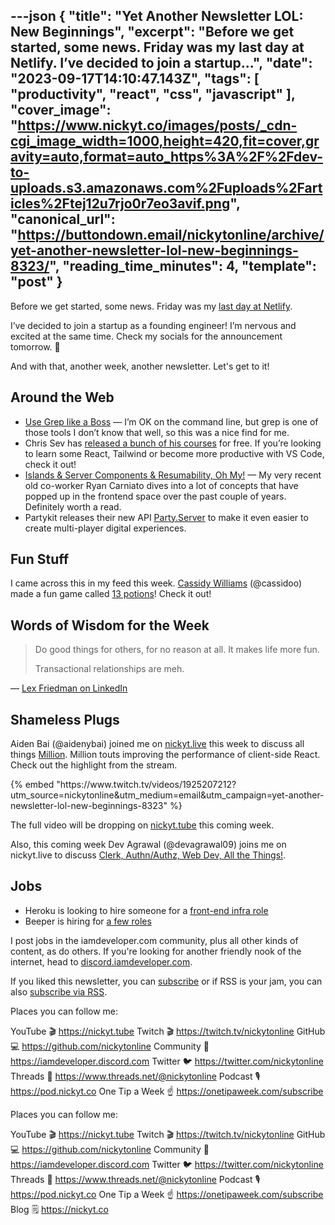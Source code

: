 ---json
{
  "title": "Yet Another Newsletter LOL: New Beginnings",
  "excerpt": "Before we get started, some news. Friday was my last day at Netlify.  I’ve decided to join a startup...",
  "date": "2023-09-17T14:10:47.143Z",
  "tags": [
    "productivity",
    "react",
    "css",
    "javascript"
  ],
  "cover_image": "https://www.nickyt.co/images/posts/_cdn-cgi_image_width=1000,height=420,fit=cover,gravity=auto,format=auto_https%3A%2F%2Fdev-to-uploads.s3.amazonaws.com%2Fuploads%2Farticles%2Ftej12u7rjo0r7eo3avif.png",
  "canonical_url": "https://buttondown.email/nickytonline/archive/yet-another-newsletter-lol-new-beginnings-8323/",
  "reading_time_minutes": 4,
  "template": "post"
}
---

<p>Before we get started, some news. Friday was my <a href="https://x.com/nickytonline/status/1702797217478709696">last day at Netlify</a>.

I’ve decided to join a startup as a founding engineer! I’m nervous and excited at the same time. Check my socials for the announcement tomorrow. 👀</p>
<p>And with that, another week, another newsletter. Let's get to it!</p>
<h2>Around the Web</h2>
<ul>
<li><a href="https://levelup.gitconnected.com/use-grep-like-a-boss-9c07a147c5b2?utm_source=nickytonline&amp;utm_medium=email&amp;utm_campaign=yet-another-newsletter-lol-new-beginnings-8323" target="_blank">Use Grep like a Boss</a> — I’m OK on the command line, but grep is one of those tools I don’t know that well, so this was a nice find for me.</li>
<li>Chris Sev has <a href="https://x.com/chris__sev/status/1702343305223451069?utm_source=nickytonline&amp;utm_medium=email&amp;utm_campaign=yet-another-newsletter-lol-new-beginnings-8323" target="_blank">released a bunch of his courses</a> for free. If you’re looking to learn some React, Tailwind or become more productive with VS Code, check it out!</li>
<li><a href="https://dev.to/this-is-learning/islands-server-components-resumability-oh-my-319d?utm_source=nickytonline&amp;utm_medium=email&amp;utm_campaign=yet-another-newsletter-lol-new-beginnings-8323" target="_blank">Islands &amp; Server Components &amp; Resumability, Oh My!</a> — My very recent old co-worker Ryan Carniato dives into a lot of concepts that have popped up in the frontend space over the past couple of years. Definitely worth a read.</li>
<li>Partykit releases their new API <a href="https://blog.partykit.io/posts/partyserver-api?utm_source=nickytonline&amp;utm_medium=email&amp;utm_campaign=yet-another-newsletter-lol-new-beginnings-8323" target="_blank">Party.Server</a> to make it even easier to create multi-player digital experiences.</li>
</ul>
<h2>Fun Stuff</h2>
<p>I came across this in my feed this week. <a href="https://x.com/cassidoo/status/1701615851827319018?utm_source=nickytonline&amp;utm_medium=email&amp;utm_campaign=yet-another-newsletter-lol-new-beginnings-8323" target="_blank">Cassidy Williams</a> (@cassidoo) made a fun game called <a href="https://thirteen-potions.netlify.app/?utm_source=nickytonline&amp;utm_medium=email&amp;utm_campaign=yet-another-newsletter-lol-new-beginnings-8323" target="_blank">13 potions</a>! Check it out!</p>
<h2>Words of Wisdom for the Week</h2>
<blockquote>
<p>Do good things for others, for no reason at all. It makes life more fun.</p>
<p>Transactional relationships are meh.</p>
</blockquote>
<p>— <a href="https://www.linkedin.com/posts/lexfridman_do-good-things-for-others-for-no-reason-activity-7108841283430862848-33Hk?utm_source=nickytonline&amp;utm_medium=email&amp;utm_campaign=yet-another-newsletter-lol-new-beginnings-8323" target="_blank">Lex Friedman on LinkedIn</a></p>
<h2>Shameless Plugs</h2>
<p>Aiden Bai (@aidenybai) joined me on <a href="https://nickyt.live?utm_source=nickytonline&amp;utm_medium=email&amp;utm_campaign=yet-another-newsletter-lol-new-beginnings-8323" target="_blank">nickyt.live</a> this week to discuss all things <a href="https://million.dev?utm_source=nickytonline&amp;utm_medium=email&amp;utm_campaign=yet-another-newsletter-lol-new-beginnings-8323" target="_blank">Million</a>. Million touts improving the performance of client-side React. Check out the highlight from the stream.</p>{% embed "https://www.twitch.tv/videos/1925207212?utm_source=nickytonline&amp;utm_medium=email&amp;utm_campaign=yet-another-newsletter-lol-new-beginnings-8323" %}
<p>The full video will be dropping on <a href="https://nickyt.tube?utm_source=nickytonline&amp;utm_medium=email&amp;utm_campaign=yet-another-newsletter-lol-new-beginnings-8323" target="_blank">nickyt.tube</a> this coming week.</p>
<p>Also, this coming week Dev Agrawal (@devagrawal09) joins me on nickyt.live to discuss <a href="https://www.nickyt.co/pages/stream-schedule/?utm_source=nickytonline&amp;utm_medium=email&amp;utm_campaign=yet-another-newsletter-lol-new-beginnings-8323#dev-agrawal-clerk-authn-authz-web-dev-all-the-things-" target="_blank">Clerk, Authn/Authz, Web Dev, All the Things!</a>.</p>
<h2>Jobs</h2>
<ul>
<li>Heroku is looking to hire someone for a <a href="https://www.heroku.com/careers/lead-software-engineer-front-end-infrastructure-246?utm_source=nickytonline&amp;utm_medium=email&amp;utm_campaign=yet-another-newsletter-lol-new-beginnings-8323" target="_blank">front-end infra role</a></li>
<li>Beeper is hiring for <a href="https://jobs.ashbyhq.com/beeper?locationId=9a9a0cb4-df3e-4a0b-af3b-47b594a531c5&amp;utm_source=nickytonline&amp;utm_medium=email&amp;utm_campaign=yet-another-newsletter-lol-new-beginnings-8323" target="_blank">a few roles</a></li>
</ul>
<p>I post jobs in the iamdeveloper.com community, plus all other kinds of content, as do others. If you're looking for another friendly nook of the internet, head to <a href="https://discord.iamdeveloper.com?utm_source=nickytonline&amp;utm_medium=email&amp;utm_campaign=yet-another-newsletter-lol-new-beginnings-8323" target="_blank">discord.iamdeveloper.com</a>.</p>

If you liked this newsletter, you can [subscribe](https://www.nickyt.co/pages/newsletter/) or if RSS is your jam, you can also [subscribe via RSS](https://www.nickyt.co/newsletter.rss).
<!-- my newsletter -->

<!-- places to follow me -->

Places you can follow me:

YouTube 🎬    https://nickyt.tube
Twitch 🎬    https://twitch.tv/nickytonline
GitHub 💻     https://github.com/nickytonline
Community 👾  https://iamdeveloper.discord.com
Twitter 🐦    https://twitter.com/nickytonline
Threads 🧵    https://www.threads.net/@nickytonline
Podcast 🎙    https://pod.nickyt.co
One Tip a Week ☝️ https://onetipaweek.com/subscribe

<!-- places to follow me -->

Places you can follow me:

YouTube 🎬    https://nickyt.tube
Twitch 🎬    https://twitch.tv/nickytonline
GitHub 💻     https://github.com/nickytonline
Community 👾  https://iamdeveloper.discord.com
Twitter 🐦    https://twitter.com/nickytonline
Threads 🧵    https://www.threads.net/@nickytonline
Podcast 🎙    https://pod.nickyt.co
One Tip a Week ☝️ https://onetipaweek.com/subscribe
Blog 🗒️    https://nickyt.co
